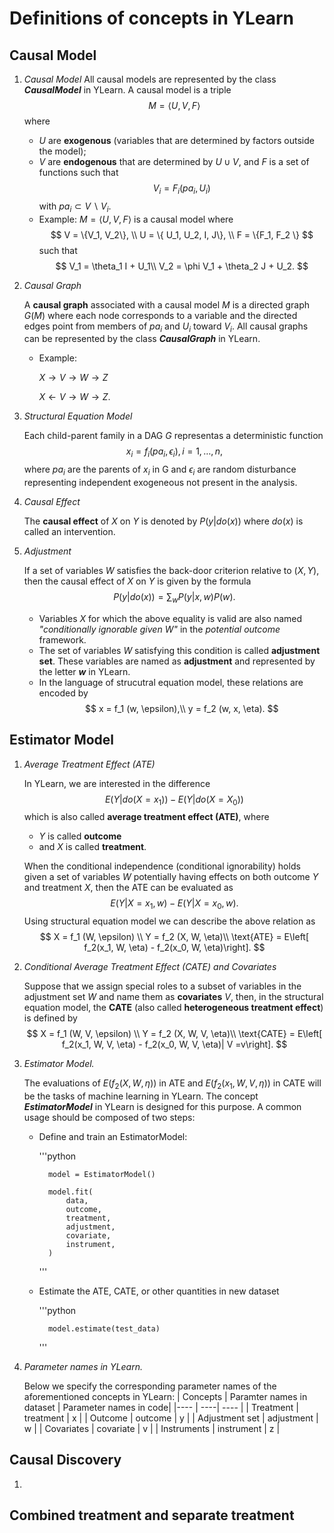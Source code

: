 # Definitions of concepts in YLearn

## Causal Model

1. *Causal Model*
    All causal models are represented by the class ***CausalModel*** in YLearn.
    A causal model is a triple
    $$
        M = \left< U, V, F\right>
    $$
    where
    - $U$ are **exogenous** (variables that are determined by factors outside the model);
    - $V$ are **endogenous** that are determined by $U \cup V$, and $F$ is a set of functions such that
        $$
            V_i = F_i(pa_i, U_i)
        $$
        with $pa_i \subset V \backslash V_i$.
    - Example: $M = \left< U, V, F\right>$ is a causal model where
        $$
        V = \{V_1, V_2\}, \\
        U = \{ U_1, U_2, I, J\}, \\
         F = \{F_1, F_2 \}
        $$
        such that
        $$
            V_1 = \theta_1 I + U_1\\
            V_2 = \phi V_1 + \theta_2 J + U_2.
        $$

2. *Causal Graph*

    A **causal graph** associated with a causal model $M$ is a directed graph $G(M)$ where each node corresponds to a variable and the directed edges point from members of $pa_i$ and $U_i$ toward $V_i$. All causal graphs can be represented by the class ***CausalGraph*** in YLearn.
    - Example:

         $X \longrightarrow V \longrightarrow W \longrightarrow Z$

         $X \longleftarrow V \longrightarrow W \longrightarrow Z$.

3. *Structural Equation Model*

   Each child-parent family in a DAG $G$ representas a deterministic function
   $$
        x_i = f_i(pa_i, \epsilon_i), i = 1, \dots, n,
   $$
    where $pa_i$ are the parents of $x_i$ in G and $\epsilon_i$ are random disturbance representing independent exogeneous not present in the analysis.

4. *Causal Effect*

   The **causal effect** of $X$ on $Y$ is denoted by $P(y|do(x))$ where $do(x)$ is called an intervention.

5. *Adjustment*

    If a set of variables $W$ satisfies the back-door criterion relative to $(X, Y)$, then the causal effect of $X$ on $Y$ is given by the formula
    $$
        P(y|do(x)) = \sum_w P(y| x, w)P(w).
    $$
    - Variables $X$ for which the above equality is valid are also named *"conditionally ignorable given $W$"* in the *potential outcome* framework.
    - The set of variables $W$ satisfying this condition is called **adjustment set**. These variables are named as **adjustment** and represented by the letter ***w*** in YLearn.
    - In the language of strucutral equation model, these relations are encoded by
    $$
        x = f_1 (w, \epsilon),\\
        y = f_2 (w, x, \eta).
    $$

## Estimator Model

1. *Average Treatment Effect (ATE)*

    In YLearn, we are interested in the difference
    $$
        E(Y|do(X=x_1)) - E(Y|do(X=X_0))
    $$
    which is also called **average treatment effect (ATE)**, where
    - $Y$ is called **outcome**
    - and $X$ is called **treatment**.

    When the conditional independence (conditional ignorability) holds given a set of variables $W$ potentially having effects on both outcome $Y$ and treatment $X$, then the ATE can be evaluated as
    $$
        E(Y|X=x_1, w) - E(Y|X=x_0, w).
    $$
    Using structural equation model we can describe the above relation as
    $$
        X = f_1 (W, \epsilon) \\
        Y = f_2 (X, W, \eta)\\
        \text{ATE} = E\left[ f_2(x_1, W, \eta) - f_2(x_0, W, \eta)\right].
    $$

2. *Conditional Average Treatment Effect (CATE) and Covariates*

    Suppose that we assign special roles to a subset of variables in the adjustment set $W$ and name them as **covariates** $V$, then, in the structural equation model, the **CATE** (also called **heterogeneous treatment effect**) is defined by
    $$
        X = f_1 (W, V, \epsilon) \\
        Y = f_2 (X, W, V, \eta)\\
        \text{CATE} = E\left[ f_2(x_1, W, V, \eta) - f_2(x_0, W, V, \eta)| V =v\right].
    $$

3. *Estimator Model.*

    The evaluations of $E(f_2(X, W, \eta))$ in ATE and $E(f_2(x_1, W, V, \eta))$ in CATE will be the tasks of machine learning in YLearn. The concept ***EstimatorModel*** in YLearn is designed for this purpose. A common usage should be composed of two steps:
    - Define and train an EstimatorModel:

        '''python

            model = EstimatorModel()

            model.fit(
                data,
                outcome,
                treatment,
                adjustment,
                covariate,
                instrument,
            )
        '''
    - Estimate the ATE, CATE, or other quantities in new dataset

        '''python

            model.estimate(test_data)
        '''

4. *Parameter names in YLearn.*

    Below we specify the corresponding parameter names of the aforementioned concepts in YLearn:
    | Concepts | Paramter names in dataset | Parameter names in code|
    |---- | ----| ---- |
    | Treatment | treatment | x |
    | Outcome | outcome | y |
    | Adjustment set |  adjustment | w |
    | Covariates | covariate | v |
    | Instruments | instrument | z |

## Causal Discovery

1.


## Combined treatment and separate treatment
